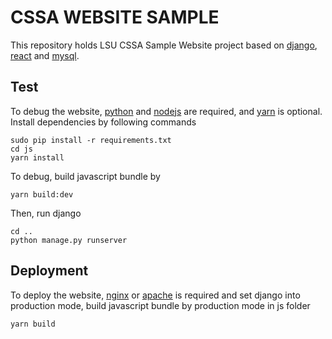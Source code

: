 # CSSA WEBSITE SAMPLE #

This repository holds LSU CSSA Sample Website project based on [django](https://www.djangoproject.com/), [react](https://reactjs.org/) and [mysql](https://www.mysql.com/).

## Test ##

To debug the website, [python](https://www.python.org/) and [nodejs](https://nodejs.org/en/) are required, and [yarn](https://yarnpkg.com/en/) is optional. Install dependencies by following commands 

    sudo pip install -r requirements.txt
    cd js
    yarn install

To debug, build javascript bundle by

    yarn build:dev

Then, run django

    cd ..
    python manage.py runserver

## Deployment ##

To deploy the website, [nginx](https://www.nginx.com/) or [apache](http://httpd.apache.org/) is required and set django into production mode, build javascript bundle by production mode in js folder

    yarn build
